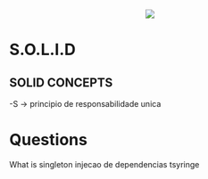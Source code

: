 
<h1 align="center"> 
  <img src="https://github.com/GabriellMatias/API-SOLID-NodeJS/assets/80908772/9da2ea8f-a3ac-45b8-8bf3-a391e640d58c"/>
</h1> 

# S.O.L.I.D

## SOLID CONCEPTS
  -S -> principio de responsabilidade unica




# Questions
  What is singleton 
  injecao de dependencias
  tsyringe
